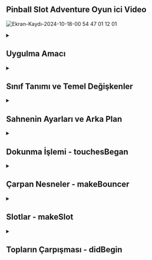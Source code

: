 ## Pinball Slot Adventure Oyun ici Video
![Ekran-Kaydı-2024-10-18-00 54 47 01 12 01](https://github.com/user-attachments/assets/45c34200-8bcc-4dc4-a9d0-6079899a6b72)


<details>
    <summary><h2>Uygulma Amacı</h2></summary>
  Projenin amacı, ekrandaki çeşitli nesnelerle etkileşime giren topların oluşturulduğu bir fizik tabanlı oyun ortamı yaratmak
  </details> 


  <details>
    <summary><h2>Sınıf Tanımı ve Temel Değişkenler</h2></summary>
    GameScene sınıfı bir oyun sahnesini tanımlar. SKScene, SpriteKit sahneleri için kullanılan bir sınıftır, fiziksel etkileşimleri işlemek için ise SKPhysicsContactDelegate protokolü kullanılır.
    box, sahneye eklenen kutu objesidir.
    ScoreLabel, skoru ekranda görüntüler ve score değişkeni her güncellendiğinde etiketin metni değişir.
    editingMode, düzenleme modunu belirler. Bu mod aktifken "Done", pasifken "Edit" olarak görüntülenir.

    
    ```
    class GameScene: SKScene , SKPhysicsContactDelegate {
    var box: SKSpriteNode!
    var ScoreLabel: SKLabelNode!
    var score = 0 {
        didSet {
            ScoreLabel.text = "Score \(score)"
        }
    }
    var editLabel: SKLabelNode!
    var editingMode: Bool = false {
        didSet {
            if editingMode {
                editLabel.text = "Done"
            } else {
                editLabel.text = "Edit"
            }
        }
    }
    }



    ```
  </details> 




<details>
    <summary><h2>Sahnenin Ayarları ve Arka Plan</h2></summary>
    didMove metodu, sahneye geçildiğinde çalışır.
     Bir arka plan görüntüsü eklenir ve SKPhysicsBody(edgeLoopFrom:) ile görünmez sınırlar oluşturulur, böylece topların sahneden dışarı çıkması engellenir.
     Skor ve düzenleme etiketleri (ScoreLabel ve editLabel) sahneye eklenir.
     makeBouncer ve makeSlot fonksiyonları, sahneye çarpan nesneleri ve slotları yerleştirir.

    
    ```
    override func didMove(to view: SKView) {
    let background = SKSpriteNode(imageNamed: "background")
    background.position = CGPoint(x: 512, y: 384)
    background.blendMode = .replace
    background.zPosition = -1
    addChild(background)

    physicsBody = SKPhysicsBody(edgeLoopFrom: frame)
    physicsWorld.contactDelegate = self

    ScoreLabel = SKLabelNode(fontNamed: "Chalkduster")
    ScoreLabel.fontSize = 32
    ScoreLabel.text = "Score: 0"
    ScoreLabel.horizontalAlignmentMode = .right
    ScoreLabel.position = CGPoint(x: 980, y: 700)
    addChild(ScoreLabel)

    editLabel = SKLabelNode(fontNamed: "Chalkduster")
    editLabel.text = "Edit"
    editLabel.position = CGPoint(x: 80, y: 700)
    addChild(editLabel)

    makeBouncer(at: CGPoint(x: 0, y: 0))
    makeBouncer(at: CGPoint(x: 256, y: 0))
    makeBouncer(at: CGPoint(x: 512, y: 0))
    makeBouncer(at: CGPoint(x: 768, y: 0))
    makeBouncer(at: CGPoint(x: 1024, y: 0))

    makeSlot(at: CGPoint(x: 128, y: 0), isGood: true)
    makeSlot(at: CGPoint(x: 384, y: 0), isGood: false)
    makeSlot(at: CGPoint(x: 640, y: 0), isGood: true)
    makeSlot(at: CGPoint(x: 896, y: 0), isGood: false)
    }





    ```
  </details>
  <details>
    <summary><h2>Dokunma İşlemi - touchesBegan</h2></summary>
    touchesBegan, ekrana dokunulduğunda çalışır.
    Eğer dokunulan yer düzenleme etiketi (editLabel) ise düzenleme modu açılır veya kapatılır.
    Düzenleme modu açıksa, dokunulan yere rastgele bir kutu eklenir. Normal moddaysa, rastgele renkte bir top eklenir. Toplar fizik motoruna uygun olarak davranır.

    
    ```
    override func touchesBegan(_ touches: Set<UITouch>, with event: UIEvent?) {
    guard let touch = touches.first else { return }
    let location = touch.location(in: self)
    if location.y < self.size.height / 2 {
        return
    }
    
    let object = nodes(at: location)
    
    if object.contains(editLabel) {
        editingMode.toggle()
    } else {
        if editingMode {
            let size = CGSize(width: Int.random(in: 16...128), height: 16)
            box = SKSpriteNode(color: UIColor(red: CGFloat.random(in: 0...1), green: CGFloat.random(in: 0...1), blue: CGFloat.random(in: 0...1), alpha: 1), size: size)
            box.zRotation = CGFloat.random(in: 0...3)
            box.position = location
            box.physicsBody = SKPhysicsBody(rectangleOf: box.size)
            box.physicsBody?.isDynamic = false
            addChild(box)
        } else {
            let balls = ["ballRed", "ballBlue", "ballCyan", "ballGreen", "ballGrey", "ballPurple", "ballYellow"]
            let random = Int.random(in: 0...6)
            let ball = SKSpriteNode(imageNamed: balls[random])
            ball.physicsBody = SKPhysicsBody(circleOfRadius: ball.size.width / 2.0)
            ball.physicsBody?.restitution = 0.6
            ball.physicsBody?.contactTestBitMask = ball.physicsBody!.collisionBitMask
            ball.position = location
            ball.name = "ball"
            addChild(ball)
        }
    }
    }




    ```
  </details> 
  <details>
    <summary><h2>Çarpan Nesneler - makeBouncer</h2></summary>
    makeBouncer metodu, ekrandaki belirli noktalara sabit çarpan nesneleri ekler. Bu nesneler toplarla çarpıştığında fiziksel olarak tepki verir.

    
    ```
    func makeBouncer(at position: CGPoint){
    let bouncer = SKSpriteNode(imageNamed: "bouncer")
    bouncer.position = position
    bouncer.name = "bouncer"
    bouncer.physicsBody = SKPhysicsBody(circleOfRadius: bouncer.size.width / 2)
    bouncer.physicsBody?.isDynamic = false
    addChild(bouncer)
    }





    ```
  </details>
  <details>
    <summary><h2>Slotlar - makeSlot</h2></summary>
    makeSlot, ekrana iyi veya kötü slotları ekler. Toplar bu slotlara düştüğünde, slota göre skor artar veya azalır.
     Slotlar isGood parametresine göre "iyi" veya "kötü" olarak tanımlanır ve slotların ışığı sürekli döner.


    
    ```
    func makeSlot(at position: CGPoint , isGood: Bool) {
    var slotBase: SKSpriteNode
    var slotGlow: SKSpriteNode
    
    if isGood {
        slotBase = SKSpriteNode(imageNamed: "slotBaseGood")
        slotGlow = SKSpriteNode(imageNamed: "slotGlowGood")
        slotBase.name = "good"
    } else {
        slotBase = SKSpriteNode(imageNamed: "slotBaseBad")
        slotGlow = SKSpriteNode(imageNamed: "slotGlowBad")
        slotBase.name = "bad"
    }
    slotBase.position = position
    slotGlow.position = position
    
    slotBase.physicsBody = SKPhysicsBody(rectangleOf: slotBase.size)
    slotBase.physicsBody?.isDynamic = false
    addChild(slotBase)
    addChild(slotGlow)
    
    let spin = SKAction.rotate(byAngle: .pi, duration: 10)
    let spinForever = SKAction.repeatForever(spin)
    slotGlow.run(spinForever)
    }





    ```
  </details>
  <details>
    <summary><h2>Topların Çarpışması - didBegin</h2></summary>
    didBegin, topların diğer nesnelerle çarpıştığı anı algılar. Eğer çarpışan nesnelerden biri "ball" ise, topların slotlara düşüp düşmediği kontrol edilir ve skor ona göre güncellenir.

    
    ```
    func didBegin(_ contact: SKPhysicsContact) {
    guard let nodeA = contact.bodyA.node else { return }
    guard let nodeB = contact.bodyB.node else { return }
    if nodeA.name == "ball" {
        collection(between: nodeA, object: nodeB)
    } else if nodeB.name == "ball" {
        collection(between: nodeB, object: nodeA)
    }
    }





    ```

  
  
  
<details>
    <summary><h2>Uygulama Görselleri </h2></summary>
    
    
 <table style="width: 100%;">
    <tr>
        <td style="text-align: center; width: 16.67%;">
            <h4 style="font-size: 14px;">Görüntü İşleme Sonuçları 1 </h4>
            <img src="https://github.com/user-attachments/assets/73986ac5-77da-4362-8407-7161c69c01a4" style="width: 100%; height: auto;">
        </td>
      <td style="text-align: center; width: 16.67%;">
            <h4 style="font-size: 14px;">Görüntü İşleme Sonuçları 1 </h4>
            <img src="https://github.com/user-attachments/assets/7fdbf852-9056-4fb3-ae19-fe19a3b2881b" style="width: 100%; height: auto;">
        </td>
      <td style="text-align: center; width: 16.67%;">
            <h4 style="font-size: 14px;">Görüntü İşleme Sonuçları 1 </h4>
            <img src="https://github.com/user-attachments/assets/13457fe0-04ab-474b-9358-ef4a8549f317" style="width: 100%; height: auto;">
        </td>
    </tr>
</table>
  </details> 
